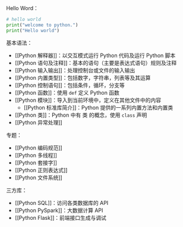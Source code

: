 Hello Word：

```python
# hello world  
print("welcome to python.")  
print("Hello world")
```

基本语法：
- [[Python 解释器]]：以交互模式运行 Python 代码及运行 Python 脚本
- [[Python 语句及注释]]：基本的语句（主要是表达式语句）规则及注释
- [[Python 输入输出]]：处理控制台或文件的输入输出
- [[Python 内置类型]]：包括数字，字符串，列表等及其运算
- [[Python 控制语句]]：包括条件，循环，分支等
- [[Python 函数]]：使用 `def` 定义 Python 函数
- [[Python 模块]]：导入到当前环境中，定义在其他文件中的内容
	- [[Python 标准库简介]]：Python 提供的一系列内置方法和内置类
- [[Python 类]]：Python 中有 类 的概念，使用 `class` 声明
- [[Python 异常处理]]

专题：
- [[Python 编码规范]]
- [[Python 多线程]]
- [[Python 套接字]]
- [[Python 正则表达式]]
- [[Python 文件系统]]

三方库：
- [[Python SQL]]：访问各类数据库的 API
- [[Python PySpark]]：大数据计算 API
- [[Python Flask]]：前端接口生成与调试
